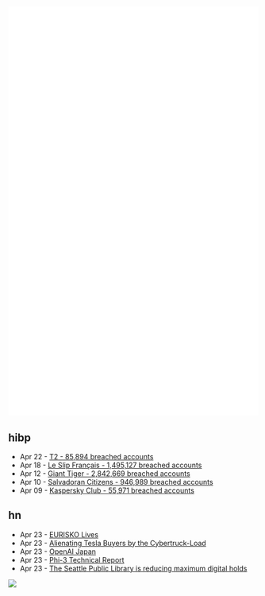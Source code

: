 ![Metrics](https://raw.githubusercontent.com/phixion/phixion/master/metrics.svg)

## hibp

<!--
for https://github.com/phixion/phixion/blob/main/.github/workflows/feeds.yml
-->
<!--START_SECTION:haveibeenpwnd-->
- Apr 22 - [T2 - 85,894 breached accounts](https://haveibeenpwned.com/PwnedWebsites#T2)
- Apr 18 - [Le Slip Français - 1,495,127 breached accounts](https://haveibeenpwned.com/PwnedWebsites#LeSlipFrancais)
- Apr 12 - [Giant Tiger - 2,842,669 breached accounts](https://haveibeenpwned.com/PwnedWebsites#GiantTiger)
- Apr 10 - [Salvadoran Citizens - 946,989 breached accounts](https://haveibeenpwned.com/PwnedWebsites#SalvadoranCitizens)
- Apr 09 - [Kaspersky Club - 55,971 breached accounts](https://haveibeenpwned.com/PwnedWebsites#KasperskyClub)
<!--END_SECTION:haveibeenpwnd-->

## hn

<!--
for https://github.com/phixion/phixion/blob/main/.github/workflows/feeds.yml
-->
<!--START_SECTION:hn-->
- Apr 23 - [EURISKO Lives](https://blog.funcall.org/lisp/2024/03/22/eurisko-lives/)
- Apr 23 - [Alienating Tesla Buyers by the Cybertruck-Load](https://ritholtz.com/2024/04/alienating-tesla-buyers/)
- Apr 23 - [OpenAI Japan](https://openai.com/blog/introducing-openai-japan)
- Apr 23 - [Phi-3 Technical Report](https://arxiv.org/abs/2404.14219)
- Apr 23 - [The Seattle Public Library is reducing maximum digital holds](https://shelftalkblog.wordpress.com/2024/03/13/the-seattle-public-library-is-reducing-our-maximum-digital-holds-heres-why/)
<!--END_SECTION:hn-->

<!--
for https://yhype.me
-->
![](https://hit.yhype.me/github/profile?user_id=13013670)

